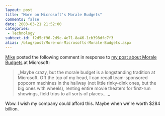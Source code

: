 ```yaml
---
layout: post
title: "More on Microsoft's Morale Budgets"
comments: false
date: 2003-03-21 21:52:00
categories:
 - Technology
subtext-id: f2d5cf96-2d9c-4e71-8a46-1cb398dfc7f3
alias: /blog/post/More-on-Microsofts-Morale-Budgets.aspx
---
```



[Mike](http://www.larkware.com/) posted the following comment in response to [my post about Morale Budgets](http://www.peterprovost.org/2003/03/21.html#a138) at Microsoft:

> _Maybe crazy, but the morale budget is a longstanding tradition at Microsoft. Off the top of my head, I can recall team-sponsored popcorn machines in the hallway (not little rinky-dink ones, but the big ones with wheels), renting entire movie theaters for first-run showings, field trips to all sorts of places... _

Wow. I wish my company could afford this. Maybe when we're worth $284 billion.
